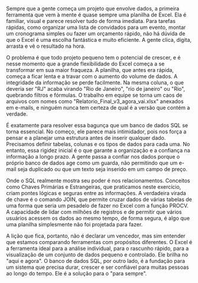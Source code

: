 Sempre que a gente começa um projeto que envolve dados, a primeira ferramenta que vem à mente é quase sempre uma planilha de Excel. Ela é familiar, visual e parece resolver tudo de forma imediata. Para tarefas rápidas, como organizar uma lista de convidados para um evento, montar um cronograma simples ou fazer um orçamento rápido, não há dúvida de que o Excel é uma escolha fantástica e muito eficiente. A gente clica, digita, arrasta e vê o resultado na hora.

O problema é que todo projeto pequeno tem o potencial de crescer, e é nesse momento que a grande flexibilidade do Excel começa a se transformar em sua maior fraqueza. A planilha, que antes era rápida, começa a ficar lenta e a travar com o aumento do volume de dados. A integridade da informação se perde facilmente. Na mesma coluna, o que deveria ser "RJ" acaba virando "Rio de Janeiro", "rio de janeiro" ou "Rio", quebrando filtros e fórmulas. O trabalho em equipe se torna um caos de arquivos com nomes como "Relatorio_Final_v3_agora_vai.xlsx" anexados em e-mails, e ninguém nunca tem certeza de qual é a versão que contém a verdade.

É exatamente para resolver essa bagunça que um banco de dados SQL se torna essencial. No começo, ele parece mais intimidador, pois nos força a pensar e a planejar uma estrutura antes de inserir qualquer dado. Precisamos definir tabelas, colunas e os tipos de dados para cada uma. No entanto, essa rigidez inicial é o que garante a organização e a confiança na informação a longo prazo. A gente passa a confiar nos dados porque o próprio banco de dados age como um guarda, não permitindo que um e-mail seja duplicado ou que um texto seja inserido em um campo de preço.

Onde o SQL realmente mostra seu poder é nos relacionamentos. Conceitos como Chaves Primárias e Estrangeiras, que praticamos neste exercício, criam pontes lógicas e seguras entre as informações. A verdadeira virada de chave é o comando JOIN, que permite cruzar dados de várias tabelas de uma forma que seria um pesadelo de fazer no Excel com a função PROCV. A capacidade de lidar com milhões de registros e de permitir que vários usuários acessem os dados ao mesmo tempo, de forma segura, é algo que uma planilha simplesmente não foi projetada para fazer.

A lição que fica, portanto, não é declarar um vencedor, mas sim entender que estamos comparando ferramentas com propósitos diferentes. O Excel é a ferramenta ideal para a análise individual, para o rascunho rápido, para a visualização de um conjunto de dados pequeno e controlado. Ele brilha no "aqui e agora". O banco de dados SQL, por outro lado, é a fundação para um sistema que precisa durar, crescer e ser confiável para muitas pessoas ao longo do tempo. Ele é a solução para o "para sempre".